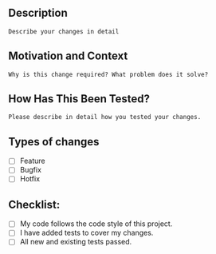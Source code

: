 ## Description

`Describe your changes in detail`

## Motivation and Context

`Why is this change required? What problem does it solve?`

## How Has This Been Tested?

`Please describe in detail how you tested your changes.`

## Types of changes

- [ ] Feature
- [ ] Bugfix
- [ ] Hotfix

## Checklist:

- [ ] My code follows the code style of this project.
- [ ] I have added tests to cover my changes.
- [ ] All new and existing tests passed.
